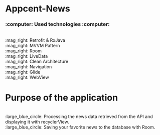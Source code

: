 # Appcent-News
<h3>:computer:  Used technologies :computer: </h3>
</br>
:mag_right: Retrofit & RxJava
</br>
:mag_right: MVVM Pattern
</br>
:mag_right: Room
</br>
:mag_right: LiveData
</br>
:mag_right: Clean Architecture
</br>
:mag_right: Navigation
</br>
:mag_right: Glide
</br>
:mag_right: WebView
</br>
<h1>
Purpose of the application
</h1>
</br>
:large_blue_circle:	Processing the news data retrieved from the API and displaying it with recyclerView.
</br>
:large_blue_circle:	Saving your favorite news to the database with Room.


